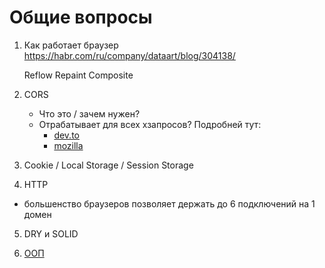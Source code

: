 # Общие вопросы

1. Как работает браузер
    https://habr.com/ru/company/dataart/blog/304138/
    
    Reflow
    Repaint
    Composite
    
    
2. CORS
    * Что это / зачем нужен?
    * Отрабатывает для всех хзапросов?
    Подробней тут:
        * [dev.to](https://dev.to/lydiahallie/cs-visualized-cors-5b8h)
        * [mozilla](https://developer.mozilla.org/ru/docs/Web/HTTP/CORS)

3. Cookie / Local Storage / Session Storage

4. HTTP
 - большенство браузеров позволяет держать до 6 подключений на 1 домен
 
5. DRY и SOLID

6. [ООП](https://habr.com/ru/post/463125/)
